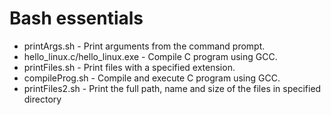 # Bash essentials
- printArgs.sh - Print arguments from the command prompt.
- hello_linux.c/hello_linux.exe - Compile C program using GCC.
- printFiles.sh - Print files with a specified extension.
- compileProg.sh - Compile and execute C program using GCC.
- printFiles2.sh - Print the full path, name and size of the files in specified directory
